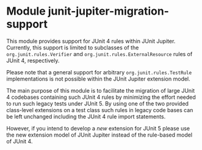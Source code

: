 # Module junit-jupiter-migration-support

This module provides support for JUnit 4 rules within JUnit Jupiter.
Currently, this support is limited to subclasses of the ```org.junit.rules.Verifier```
and ```org.junit.rules.ExternalResource``` rules of JUnit 4, respectively.

Please note that a general support for arbitrary ```org.junit.rules.TestRule```
implementations is not possible within the JUnit Jupiter extension model.

The main purpose of this module is to facilitate the migration of large
JUnit 4 codebases containing such JUnit 4 rules by minimizing the effort
needed to run such legacy tests under JUnit 5.
By using one of the two provided class-level extensions on a test class
such rules in legacy code bases can be left unchanged
including the JUnit 4 rule import statements.

However, if you intend to develop a *new* extension for
JUnit 5 please use the new extension model of JUnit Jupiter instead
of the rule-based model of JUnit 4.
